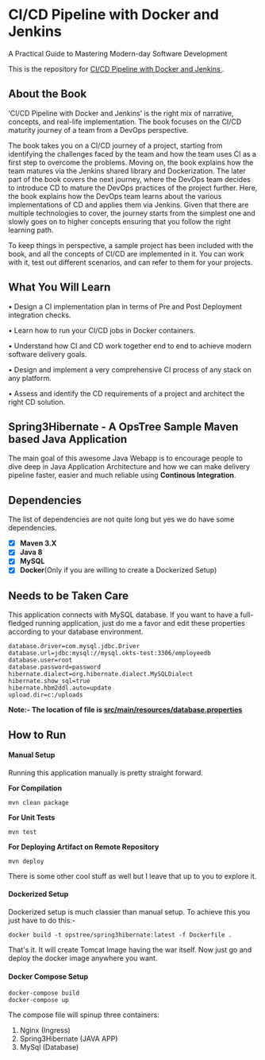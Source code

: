# CI/CD Pipeline with Docker and Jenkins

A Practical Guide to Mastering Modern-day Software Development

This is the repository for [CI/CD Pipeline with Docker and Jenkins
](). 

## About the Book
‘CI/CD Pipeline with Docker and Jenkins’ is the right mix of narrative, concepts, and real-life implementation. The book focuses on the CI/CD maturity journey of a team from a DevOps perspective. 

The book takes you on a CI/CD journey of a project, starting from identifying the challenges faced by the team and how the team uses CI as a first step to overcome the problems. Moving on, the book explains how the team matures via the Jenkins shared library and Dockerization. The later part of the book covers the next journey, where the DevOps team decides to introduce CD to mature the DevOps practices of the project further.  Here, the book explains how the DevOps team learns about the various implementations of CD and applies them via Jenkins. Given that there are multiple technologies to cover, the journey starts from the simplest one and slowly goes on to higher concepts ensuring that you follow the right learning path.

To keep things in perspective, a sample project has been included with the book, and all the concepts of CI/CD are implemented in it. You can work with it, test out different scenarios, and can refer to them for your projects.

## What You Will Learn
•  Design a CI implementation plan in terms of Pre and Post Deployment integration checks.

•  Learn how to run your CI/CD jobs in Docker containers.

•  Understand how CI and CD work together end to end to achieve modern software delivery goals.

•  Design and implement a very comprehensive CI process of any stack on any platform.

•  Assess and identify the CD requirements of a project and architect the right CD solution. 


## Spring3Hibernate - A OpsTree Sample Maven based Java Application

The main goal of this awesome Java Webapp is to encourage people to dive deep in Java Application Architecture and how we can make delivery pipeline faster, easier and much reliable using **Continous Integration**.

## Dependencies

The list of dependencies are not quite long but yes we do have some dependencies.

- [X] **Maven 3.X**
- [X] **Java 8**
- [X] **MySQL**
- [X] **Docker**(Only if you are willing to create a Dockerized Setup)

## Needs to be Taken Care
This application connects with MySQL database. If you want to have a full-fledged running application, just do me a favor and edit these properties according to your database environment.

```properties
database.driver=com.mysql.jdbc.Driver
database.url=jdbc:mysql://mysql.okts-test:3306/employeedb
database.user=root
database.password=password
hibernate.dialect=org.hibernate.dialect.MySQLDialect
hibernate.show_sql=true
hibernate.hbm2ddl.auto=update
upload.dir=c:/uploads
```

**Note:- The location of file is [src/main/resources/database.properties](src/main/resources/database.properties)**

## How to Run

#### Manual Setup

Running this application manually is pretty straight forward.

**For Compilation**

```shell
mvn clean package
```

**For Unit Tests**

```shell
mvn test
```

**For Deploying Artifact on Remote Repository**

```shell
mvn deploy
```

There is some other cool stuff as well but I leave that up to you to explore it.

#### Dockerized Setup

Dockerized setup is much classier than manual setup. To achieve this you just have to do this:-

```shell
docker build -t opstree/spring3hibernate:latest -f Dockerfile .
```

That's it. It will create Tomcat Image having the war itself. Now just go and deploy the docker image anywhere you want.

#### Docker Compose Setup

```shell
docker-compose build
docker-compose up 
```

The compose file will spinup three containers:
1) Nginx (Ingress)
2) Spring3Hibernate (JAVA APP)
3) MySql (Database)
